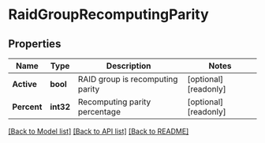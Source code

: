 # RaidGroupRecomputingParity

## Properties

Name | Type | Description | Notes
------------ | ------------- | ------------- | -------------
**Active** | **bool** | RAID group is recomputing parity | [optional] [readonly] 
**Percent** | **int32** | Recomputing parity percentage | [optional] [readonly] 

[[Back to Model list]](../README.md#documentation-for-models) [[Back to API list]](../README.md#documentation-for-api-endpoints) [[Back to README]](../README.md)



